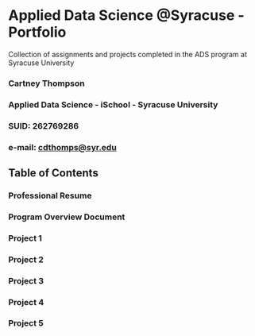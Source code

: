 # Applied Data Science @Syracuse - Portfolio
Collection of assignments and projects completed in the ADS program at Syracuse University

### Cartney Thompson
### Applied Data Science - iSchool - Syracuse University
### SUID: 262769286
### e-mail: cdthomps@syr.edu

## Table of Contents

### Professional Resume
### Program Overview Document
### Project 1
### Project 2
### Project 3
### Project 4
### Project 5

